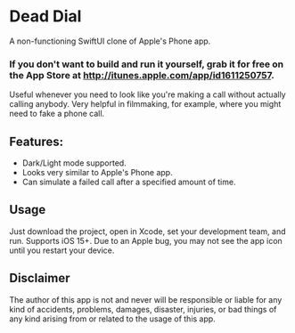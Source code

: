 # Dead Dial
A non-functioning SwiftUI clone of Apple's Phone app.

### If you don't want to build and run it yourself, grab it for free on the App Store at http://itunes.apple.com/app/id1611250757.

Useful whenever you need to look like you're making a call without actually calling anybody. Very helpful in filmmaking, for example, where you might need to fake a phone call.

## Features:

* Dark/Light mode supported.
* Looks very similar to Apple's Phone app.
* Can simulate a failed call after a specified amount of time.

## Usage

Just download the project, open in Xcode, set your development team, and run. Supports iOS 15+.
Due to an Apple bug, you may not see the app icon until you restart your device.

## Disclaimer

The author of this app is not and never will be responsible or liable for any kind of accidents, problems, damages, disaster, injuries, or bad things of any kind arising from or related to the usage of this app.
